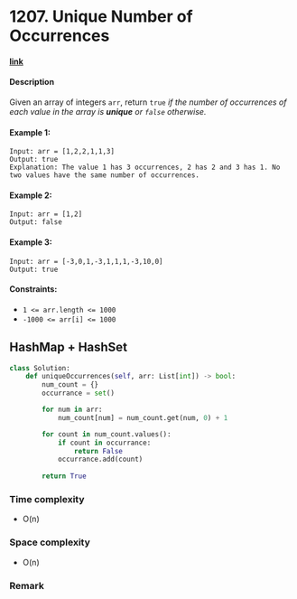 # 1207. Unique Number of Occurrences

#### [link](https://leetcode.com/problems/unique-number-of-occurrences/)

#### Description
Given an array of integers `arr`, return `true` *if the number of occurrences of each value in the array is **unique** or `false` otherwise.*

#### Example 1:
```
Input: arr = [1,2,2,1,1,3]
Output: true
Explanation: The value 1 has 3 occurrences, 2 has 2 and 3 has 1. No two values have the same number of occurrences.
```
#### Example 2:
```
Input: arr = [1,2]
Output: false
```
#### Example 3:
```
Input: arr = [-3,0,1,-3,1,1,1,-3,10,0]
Output: true
```

#### Constraints:
* `1 <= arr.length <= 1000`
* `-1000 <= arr[i] <= 1000`

## HashMap + HashSet
```python
class Solution:
    def uniqueOccurrences(self, arr: List[int]) -> bool:
        num_count = {}
        occurrance = set()

        for num in arr:
            num_count[num] = num_count.get(num, 0) + 1

        for count in num_count.values():
            if count in occurrance:
                return False
            occurrance.add(count)
        
        return True

```
### Time complexity
* O(n)
### Space complexity
* O(n)
### Remark